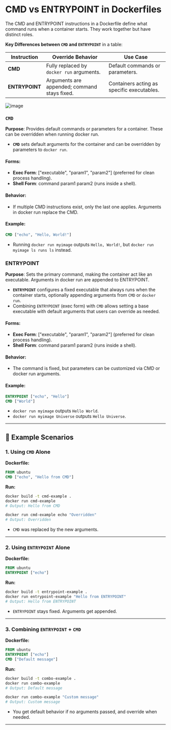 # CMD vs ENTRYPOINT in Dockerfiles
The CMD and ENTRYPOINT instructions in a Dockerfile define what command runs when a container starts. They work together but have distinct roles.

**Key Differences between `CMD` and `ENTRYPOINT`** in a table:

| **Instruction** | **Override Behavior**                            | **Use Case**                                |
|-----------------|--------------------------------------------------|---------------------------------------------|
| **CMD**         | Fully replaced by `docker run` arguments.        | Default commands or parameters.             |
| **ENTRYPOINT**  | Arguments are appended; command stays fixed.     | Containers acting as specific executables.  |

![image](https://github.com/user-attachments/assets/aae2bcba-5e7e-4a8c-84fc-9ebb4eb6e000)

### `CMD`
**Purpose**: Provides default commands or parameters for a container. These can be overridden when running docker run.
- **`CMD`** sets default arguments for the container and can be overridden by parameters to `docker run`. 

#### Forms:
- **Exec Form**: ["executable", "param1", "param2"] (preferred for clean process handling).
- **Shell Form**: command param1 param2 (runs inside a shell).

#### Behavior: 
- If multiple CMD instructions exist, only the last one applies. Arguments in docker run replace the CMD.

#### Example:
```dockerfile
CMD ["echo", "Hello, World!"]
```

- Running `docker run myimage` outputs `Hello, World!`, but `docker run myimage ls runs ls` instead.

### ENTRYPOINT
**Purpose**: Sets the primary command, making the container act like an executable. Arguments in docker run are appended to ENTRYPOINT.
- **`ENTRYPOINT`** configures a fixed executable that always runs when the container starts, optionally appending arguments from `CMD` or `docker run`.  
- Combining `ENTRYPOINT` (exec form) with `CMD` allows setting a base executable with default arguments that users can override as needed. 

#### Forms:
- **Exec Form**: ["executable", "param1", "param2"] (preferred for clean process handling).
- **Shell Form**: command param1 param2 (runs inside a shell).

#### Behavior: 
- The command is fixed, but parameters can be customized via CMD or docker run arguments.

#### Example:
```dockerfile
ENTRYPOINT ["echo", "Hello"]
CMD ["World"]
```
- `docker run myimage` outputs `Hello World`.
- `docker run myimage Universe` outputs `Hello Universe`.

---

## 🧪 Example Scenarios

### **1. Using `CMD` Alone**
**Dockerfile:**
```Dockerfile
FROM ubuntu
CMD ["echo", "Hello from CMD"]
```

**Run:**
```bash
docker build -t cmd-example .
docker run cmd-example
# Output: Hello from CMD

docker run cmd-example echo "Overridden"
# Output: Overridden
```
- `CMD` was replaced by the new arguments.

---

### **2. Using `ENTRYPOINT` Alone**
**Dockerfile:**
```Dockerfile
FROM ubuntu
ENTRYPOINT ["echo"]
```

**Run:**
```bash
docker build -t entrypoint-example .
docker run entrypoint-example "Hello from ENTRYPOINT"
# Output: Hello from ENTRYPOINT
```
- `ENTRYPOINT` stays fixed. Arguments get appended.

---

### **3. Combining `ENTRYPOINT` + `CMD`**
**Dockerfile:**
```Dockerfile
FROM ubuntu
ENTRYPOINT ["echo"]
CMD ["Default message"]
```

**Run:**
```bash
docker build -t combo-example .
docker run combo-example
# Output: Default message

docker run combo-example "Custom message"
# Output: Custom message
```
- You get default behavior if no arguments passed, and override when needed.

---
